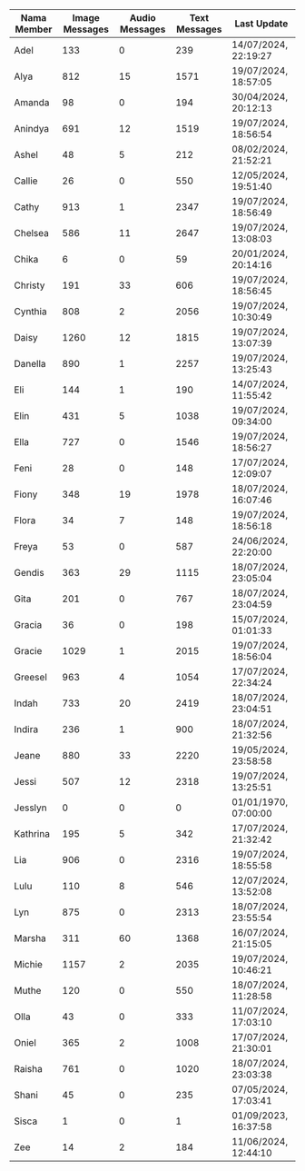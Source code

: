 | Nama Member | Image Messages | Audio Messages | Text Messages | Last Update |
| ------ | -------------- | -------------- | ------------- | ------------ |
| Adel | 133 | 0 | 239 | 14/07/2024, 22:19:27 |
| Alya | 812 | 15 | 1571 | 19/07/2024, 18:57:05 |
| Amanda | 98 | 0 | 194 | 30/04/2024, 20:12:13 |
| Anindya | 691 | 12 | 1519 | 19/07/2024, 18:56:54 |
| Ashel | 48 | 5 | 212 | 08/02/2024, 21:52:21 |
| Callie | 26 | 0 | 550 | 12/05/2024, 19:51:40 |
| Cathy | 913 | 1 | 2347 | 19/07/2024, 18:56:49 |
| Chelsea | 586 | 11 | 2647 | 19/07/2024, 13:08:03 |
| Chika | 6 | 0 | 59 | 20/01/2024, 20:14:16 |
| Christy | 191 | 33 | 606 | 19/07/2024, 18:56:45 |
| Cynthia | 808 | 2 | 2056 | 19/07/2024, 10:30:49 |
| Daisy | 1260 | 12 | 1815 | 19/07/2024, 13:07:39 |
| Danella | 890 | 1 | 2257 | 19/07/2024, 13:25:43 |
| Eli | 144 | 1 | 190 | 14/07/2024, 11:55:42 |
| Elin | 431 | 5 | 1038 | 19/07/2024, 09:34:00 |
| Ella | 727 | 0 | 1546 | 19/07/2024, 18:56:27 |
| Feni | 28 | 0 | 148 | 17/07/2024, 12:09:07 |
| Fiony | 348 | 19 | 1978 | 18/07/2024, 16:07:46 |
| Flora | 34 | 7 | 148 | 19/07/2024, 18:56:18 |
| Freya | 53 | 0 | 587 | 24/06/2024, 22:20:00 |
| Gendis | 363 | 29 | 1115 | 18/07/2024, 23:05:04 |
| Gita | 201 | 0 | 767 | 18/07/2024, 23:04:59 |
| Gracia | 36 | 0 | 198 | 15/07/2024, 01:01:33 |
| Gracie | 1029 | 1 | 2015 | 19/07/2024, 18:56:04 |
| Greesel | 963 | 4 | 1054 | 17/07/2024, 22:34:24 |
| Indah | 733 | 20 | 2419 | 18/07/2024, 23:04:51 |
| Indira | 236 | 1 | 900 | 18/07/2024, 21:32:56 |
| Jeane | 880 | 33 | 2220 | 19/05/2024, 23:58:58 |
| Jessi | 507 | 12 | 2318 | 19/07/2024, 13:25:51 |
| Jesslyn | 0 | 0 | 0 | 01/01/1970, 07:00:00 |
| Kathrina | 195 | 5 | 342 | 17/07/2024, 21:32:42 |
| Lia | 906 | 0 | 2316 | 19/07/2024, 18:55:58 |
| Lulu | 110 | 8 | 546 | 12/07/2024, 13:52:08 |
| Lyn | 875 | 0 | 2313 | 18/07/2024, 23:55:54 |
| Marsha | 311 | 60 | 1368 | 16/07/2024, 21:15:05 |
| Michie | 1157 | 2 | 2035 | 19/07/2024, 10:46:21 |
| Muthe | 120 | 0 | 550 | 18/07/2024, 11:28:58 |
| Olla | 43 | 0 | 333 | 11/07/2024, 17:03:10 |
| Oniel | 365 | 2 | 1008 | 17/07/2024, 21:30:01 |
| Raisha | 761 | 0 | 1020 | 18/07/2024, 23:03:38 |
| Shani | 45 | 0 | 235 | 07/05/2024, 17:03:41 |
| Sisca | 1 | 0 | 1 | 01/09/2023, 16:37:58 |
| Zee | 14 | 2 | 184 | 11/06/2024, 12:44:10 |
